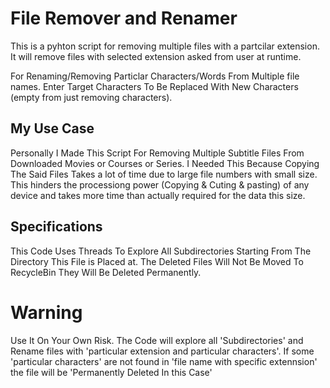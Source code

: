 # File Remover and Renamer

This is a pyhton script for removing multiple files with a partcilar extension.
It will remove files with selected extension asked from user at runtime.

For Renaming/Removing Particlar Characters/Words From Multiple file names.
Enter Target Characters To Be Replaced With New Characters (empty from just removing characters).

## My Use Case

Personally I Made This Script For Removing Multiple Subtitle Files From Downloaded Movies or Courses or Series.
I Needed This Because Copying The Said Files Takes a lot of time due to large file numbers with small size.
This hinders the processiong power (Copying & Cuting & pasting) of any device and takes more time than actually required for the data this size.

## Specifications

This Code Uses Threads To Explore All Subdirectories Starting From The Directory This File is Placed at.
The Deleted Files Will Not Be Moved To RecycleBin They Will Be Deleted Permanently.


# Warning 

Use It On Your Own Risk.
The Code will explore all 'Subdirectories' and Rename files with 'particular extension and particular characters'.
If some 'particular characters' are not found in 'file name with specific extennsion' the file will be 'Permanently Deleted In this Case'